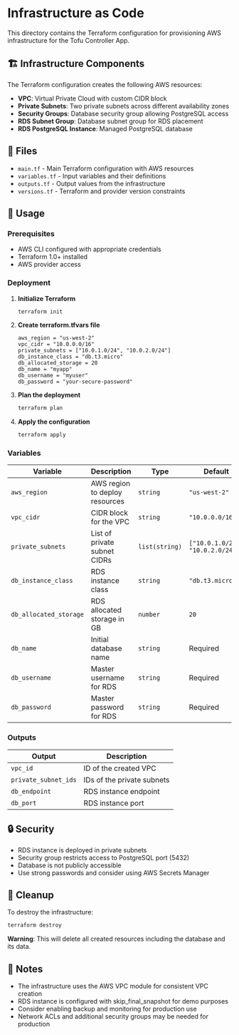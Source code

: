 # Infrastructure as Code

This directory contains the Terraform configuration for provisioning AWS infrastructure for the Tofu Controller App.

## 🏗️ Infrastructure Components

The Terraform configuration creates the following AWS resources:

- **VPC**: Virtual Private Cloud with custom CIDR block
- **Private Subnets**: Two private subnets across different availability zones
- **Security Groups**: Database security group allowing PostgreSQL access
- **RDS Subnet Group**: Database subnet group for RDS placement
- **RDS PostgreSQL Instance**: Managed PostgreSQL database

## 📁 Files

- `main.tf` - Main Terraform configuration with AWS resources
- `variables.tf` - Input variables and their definitions
- `outputs.tf` - Output values from the infrastructure
- `versions.tf` - Terraform and provider version constraints

## 🚀 Usage

### Prerequisites

- AWS CLI configured with appropriate credentials
- Terraform 1.0+ installed
- AWS provider access

### Deployment

1. **Initialize Terraform**
   ```bash
   terraform init
   ```

2. **Create terraform.tfvars file**
   ```hcl
   aws_region = "us-west-2"
   vpc_cidr = "10.0.0.0/16"
   private_subnets = ["10.0.1.0/24", "10.0.2.0/24"]
   db_instance_class = "db.t3.micro"
   db_allocated_storage = 20
   db_name = "myapp"
   db_username = "myuser"
   db_password = "your-secure-password"
   ```

3. **Plan the deployment**
   ```bash
   terraform plan
   ```

4. **Apply the configuration**
   ```bash
   terraform apply
   ```

### Variables

| Variable | Description | Type | Default |
|----------|-------------|------|---------|
| `aws_region` | AWS region to deploy resources | `string` | `"us-west-2"` |
| `vpc_cidr` | CIDR block for the VPC | `string` | `"10.0.0.0/16"` |
| `private_subnets` | List of private subnet CIDRs | `list(string)` | `["10.0.1.0/24", "10.0.2.0/24"]` |
| `db_instance_class` | RDS instance class | `string` | `"db.t3.micro"` |
| `db_allocated_storage` | RDS allocated storage in GB | `number` | `20` |
| `db_name` | Initial database name | `string` | Required |
| `db_username` | Master username for RDS | `string` | Required |
| `db_password` | Master password for RDS | `string` | Required |

### Outputs

| Output | Description |
|--------|-------------|
| `vpc_id` | ID of the created VPC |
| `private_subnet_ids` | IDs of the private subnets |
| `db_endpoint` | RDS instance endpoint |
| `db_port` | RDS instance port |

## 🔒 Security

- RDS instance is deployed in private subnets
- Security group restricts access to PostgreSQL port (5432)
- Database is not publicly accessible
- Use strong passwords and consider using AWS Secrets Manager

## 🧹 Cleanup

To destroy the infrastructure:

```bash
terraform destroy
```

**Warning**: This will delete all created resources including the database and its data.

## 📝 Notes

- The infrastructure uses the AWS VPC module for consistent VPC creation
- RDS instance is configured with skip_final_snapshot for demo purposes
- Consider enabling backup and monitoring for production use
- Network ACLs and additional security groups may be needed for production 
